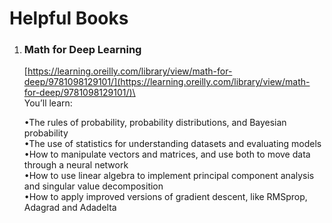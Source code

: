 # Helpful Books

1.  ### Math for Deep Learning

    [https://learning.oreilly.com/library/view/math-for-deep/9781098129101/](https://learning.oreilly.com/library/view/math-for-deep/9781098129101/)\
    \
    You’ll learn:

    •The rules of probability, probability distributions, and Bayesian probability\
    •The use of statistics for understanding datasets and evaluating models\
    •How to manipulate vectors and matrices, and use both to move data through a neural network\
    •How to use linear algebra to implement principal component analysis and singular value decomposition\
    •How to apply improved versions of gradient descent, like RMSprop, Adagrad and Adadelta
